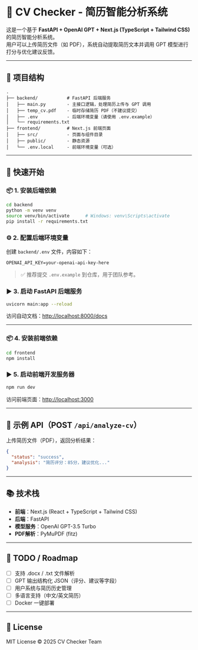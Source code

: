 # 📄 CV Checker - 简历智能分析系统

这是一个基于 **FastAPI + OpenAI GPT + Next.js (TypeScript + Tailwind CSS)** 的简历智能分析系统。  
用户可以上传简历文件（如 PDF），系统自动提取简历文本并调用 GPT 模型进行打分与优化建议反馈。

---

## 📁 项目结构

```
.
├── backend/           # FastAPI 后端服务
│   ├── main.py        - 主接口逻辑，处理简历上传与 GPT 调用
│   ├── temp_cv.pdf    - 临时存储简历 PDF（不建议提交）
│   ├── .env           - 后端环境变量（请使用 .env.example）
│   └── requirements.txt
├── frontend/          # Next.js 前端页面
│   ├── src/           - 页面与组件目录
│   ├── public/        - 静态资源
│   └── .env.local     - 前端环境变量（可选）
```

---

## 🚀 快速开始

### 📦 1. 安装后端依赖

```bash
cd backend
python -m venv venv
source venv/bin/activate      # Windows: venv\Scripts\activate
pip install -r requirements.txt
```

### ⚙️ 2. 配置后端环境变量

创建 `backend/.env` 文件，内容如下：

```
OPENAI_API_KEY=your-openai-api-key-here
```

> ✅ 推荐提交 `.env.example` 到仓库，用于团队参考。

### ▶️ 3. 启动 FastAPI 后端服务

```bash
uvicorn main:app --reload
```

访问自动文档：[http://localhost:8000/docs](http://localhost:8000/docs)

---

### 📦 4. 安装前端依赖

```bash
cd frontend
npm install
```

### ▶️ 5. 启动前端开发服务器

```bash
npm run dev
```

访问前端页面：[http://localhost:3000](http://localhost:3000)

---

## 📑 示例 API（POST `/api/analyze-cv`）

上传简历文件（PDF），返回分析结果：
```json
{
  "status": "success",
  "analysis": "简历评分：85分，建议优化..."
}
```

---

## 📚 技术栈

- **前端**：Next.js (React + TypeScript + Tailwind CSS)
- **后端**：FastAPI
- **模型服务**：OpenAI GPT-3.5 Turbo
- **PDF解析**：PyMuPDF (fitz)

---

## 📂 TODO / Roadmap

- [ ] 支持 .docx / .txt 文件解析
- [ ] GPT 输出结构化 JSON（评分、建议等字段）
- [ ] 用户系统与简历历史管理
- [ ] 多语言支持（中文/英文简历）
- [ ] Docker 一键部署

---

## 📄 License

MIT License © 2025 CV Checker Team
